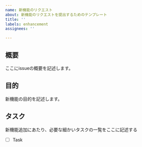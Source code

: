 ```yaml
---
name: 新機能のリクエスト
about: 新機能のリクエストを提出するためのテンプレート
title: ''
labels: enhancement
assignees: ''

---
```


## 概要

ここにissueの概要を記述します。

## 目的

新機能の目的を記述します。

## タスク

新機能追加にあたり、必要な細かいタスクの一覧をここに記述する

- [ ] Task
